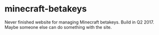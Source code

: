 # minecraft-betakeys
Never finished website for managing Minecraft betakeys.
Build in Q2 2017. Maybe someone else can do something with the site.
